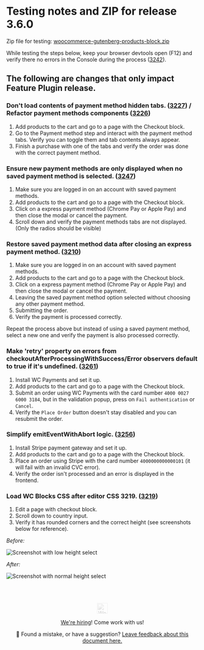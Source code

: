 # Testing notes and ZIP for release 3.6.0

Zip file for testing: [woocommerce-gutenberg-products-block.zip](https://github.com/woocommerce/woocommerce-gutenberg-products-block/files/5365314/woocommerce-gutenberg-products-block.zip)

While testing the steps below, keep your browser devtools open (F12) and verify there no errors in the Console during the process ([3242](https://github.com/woocommerce/woocommerce-gutenberg-products-block/pull/3242)).

## The following are changes that only impact Feature Plugin release.

### Don't load contents of payment method hidden tabs. ([3227](https://github.com/woocommerce/woocommerce-gutenberg-products-block/pull/3227)) / Refactor payment methods components ([3226](https://github.com/woocommerce/woocommerce-gutenberg-products-block/pull/3226))

1. Add products to the cart and go to a page with the Checkout block.
2. Go to the Payment method step and interact with the payment method tabs. Verify you can toggle them and tab contents always appear.
3. Finish a purchase with one of the tabs and verify the order was done with the correct payment method.

### Ensure new payment methods are only displayed when no saved payment method is selected. ([3247](https://github.com/woocommerce/woocommerce-gutenberg-products-block/pull/3247))

1. Make sure you are logged in on an account with saved payment methods.
2. Add products to the cart and go to a page with the Checkout block.
3. Click on a express payment method (Chrome Pay or Apple Pay) and then close the modal or cancel the payment.
4. Scroll down and verify the payment methods tabs are not displayed. (Only the radios should be visible)

### Restore saved payment method data after closing an express payment method. ([3210](https://github.com/woocommerce/woocommerce-gutenberg-products-block/pull/3210))

1. Make sure you are logged in on an account with saved payment methods.
2. Add products to the cart and go to a page with the Checkout block.
3. Click on a express payment method (Chrome Pay or Apple Pay) and then close the modal or cancel the payment.
4. Leaving the saved payment method option selected without choosing any other payment method.
5. Submitting the order.
6. Verify the payment is processed correctly.

Repeat the process above but instead of using a saved payment method, select a new one and verify the payment is also processed correctly.

### Make 'retry' property on errors from checkoutAfterProcessingWithSuccess/Error observers default to true if it's undefined. ([3261](https://github.com/woocommerce/woocommerce-gutenberg-products-block/pull/3261))

1. Install WC Payments and set it up.
2. Add products to the cart and go to a page with the Checkout block.
3. Submit an order using WC Payments with the card number `4000 0027 6000 3184`, but in the validation popup, press on `Fail authentication` or `Cancel`.
4. Verify the `Place Order` button doesn't stay disabled and you can resubmit the order.

### Simplify emitEventWithAbort logic. ([3256](https://github.com/woocommerce/woocommerce-gutenberg-products-block/pull/3256))

1. Install Stripe payment gateway and set it up.
2. Add products to the cart and go to a page with the Checkout block.
3. Place an order using Stripe with the card number `4000000000000101` (it will fail with an invalid CVC error).
4. Verify the order isn't processed and an error is displayed in the frontend.

### Load WC Blocks CSS after editor CSS 3219. ([3219](https://github.com/woocommerce/woocommerce-gutenberg-products-block/pull/3219))

1. Edit a page with checkout block.
2. Scroll down to country input.
3. Verify it has rounded corners and the correct height (see screenshots below for reference).

_Before:_

![Screenshot with low height select](https://user-images.githubusercontent.com/3616980/94667550-401d8000-030f-11eb-8d38-b9ffa1e98dfa.png)

_After:_

![Screenshot with normal height select](https://user-images.githubusercontent.com/3616980/94667483-29772900-030f-11eb-8b82-1a792c693e2e.png)

<!-- FEEDBACK --><br/><br/><p align="center"><a href="https://woocommerce.com/"><img src="https://woocommerce.com/wp-content/themes/woo/images/logo-woocommerce@2x.png" alt="WooCommerce" height="28px" style="filter: grayscale(100%);opacity: 0.2;" /></a></p><p align="center"><a href="https://woocommerce.com/careers/">We're hiring</a>! Come work with us!</p><p align="center">🐞 Found a mistake, or have a suggestion? <a href="https://github.com/woocommerce/woocommerce-gutenberg-products-block/issues/new?assignees=&labels=type%3A+documentation&template=--doc-feedback.md&title=Feedback%20on%20`./docs/testing/releases/360.md`">Leave feedback about this document here.</a></p><!-- /FEEDBACK -->

